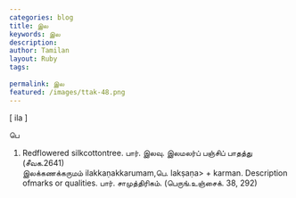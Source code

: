 ```yaml
---
categories: blog
title: இல
keywords: இல
description: 
author: Tamilan
layout: Ruby
tags: 
 
permalink: இல
featured: /images/ttak-48.png
---
```

  
[ ila ]  
  
பெ  
1. Redflowered silkcottontree. பார். இலவு. இலமலர்ப் பஞ்சிப் பாதத்து (சீவக.2641)  
இலக்கணக்கருமம் ilakkaṇakkarumam,பெ. lakṣaṇa> + karman. Description ofmarks or qualities. பார். சாமுத்திரிகம். (பெருங்.உஞ்சைக். 38, 292)